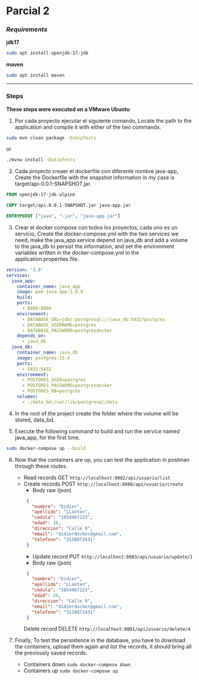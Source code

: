 # Parcial 2

### *Requirements*

**jdk17**
```sh
sudo apt install openjdk-17-jdk
```
**maven**
```sh
sudo apt install maven
```

***

### Steps
**These steps were executed on a VMware Ubuntu**

1. Por cada proyecto ejecutar el siguiente comando, Locate the path to the application and compile it with either of the two commands.
   
  ```sh
  sudo mvn clean package -DskipTests
  ```
  or
  
  ```sh
  ./mvnw install -DskipTests
  ```
   
2. Cada proyecto creaer el dockerfile con diferente nombre java-app, Create the Dockerfile with the snapshot information in my case is target/api-0.0.1-SNAPSHOT.jar.
```dockerfile
FROM openjdk:17-jdk-alpine

COPY target/api-0.0.1-SNAPSHOT.jar java-app.jar

ENTRYPOINT ["java", "-jar", "java-app.jar"]
```

3. Crear el docker compose con todos los proyectos, cada uno es un servicio, Create the docker-compose.yml with the two services we need, make the java_app service depend on java_db and add a volume to the java_db to persist the information, and set the environment variables written in the docker-compose.yml in the application.properties file.
```docker-compose.yml
version: '3.9'
services:
  java_app:
    container_name: java_app
    image: pee-java-app:1.0.0
    build: .
    ports:
      - 8080:8080
    environment:
      - DATABASE_URL=jdbc:postgresql://java_db:5432/postgres
      - DATABASE_USERNAME=postgres
      - DATABASE_PASSWORD=postgresdocker
    depends_on:
      - java_db
  java_db:
    container_name: java_db
    image: postgres:15.4
    ports:
      - 5432:5432
    environment:
      - POSTGRES_USER=postgres
      - POSTGRES_PASSWORD=postgresdocker
      - POSTGRES_DB=postgres
    volumes:
      - ./data_bd:/var/lib/postgresql/data
```

4. In the root of the project create the folder where the volume will be stored, data_bd.

5. Execute the following command to build and run the service named java_app, for the first time.
```sh
sudo docker-compose up --build
```

6. Now that the containers are up, you can test the application in postman through these routes.
   - Read records GET
        `http://localhost:8082/api/usuario/list`
   - Create records POST 
        `http://localhost:8080/api/usuario/create`
     - Body raw (json)
     ```json
      {
        "nombre": "Didier",
        "apellido": "LLanten",
        "cedula": "1054967123",
        "edad": 26,
        "direccion": "Calle 9",
        "email": "didierdocker@gmail.com",
        "telefono": "3138872431"
      }
     ```
     - Update record PUT 
        `http://localhost:8083/api/usuario/update/1`
     - Body raw (json)
     ```json
      {
        "nombre": "Didier",
        "apellido": "LLanten",
        "cedula": "1054967123",
        "edad": 26,
        "direccion": "Calle 9",
        "email": "didierdocker@gmail.com",
        "telefono": "3138872431"
      }
     ```
      Delete record DELETE
        `http://localhost:8081/api/usuario/delete/4`

7. Finally, To test the persistence in the database, you have to download the containers, upload them again and list the records, it should bring all the previously saved records.
   - Containers down `sudo docker-compose down`
   - Containers up `sudo docker-compose up`
